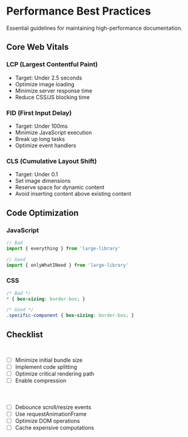 # Performance Best Practices

<BackToAdmin />

Essential guidelines for maintaining high-performance documentation.

## Core Web Vitals

<Feature
  icon="📊"
  title="Core Web Vitals"
  details="Focus on these key metrics for optimal user experience"
/>

### LCP (Largest Contentful Paint)
<Card title="LCP Optimization" icon="⚡">

- Target: Under 2.5 seconds
- Optimize image loading
- Minimize server response time
- Reduce CSS/JS blocking time

</Card>

### FID (First Input Delay)
<Card title="FID Optimization" icon="👆">

- Target: Under 100ms
- Minimize JavaScript execution
- Break up long tasks
- Optimize event handlers

</Card>

### CLS (Cumulative Layout Shift)
<Card title="CLS Prevention" icon="📏">

- Target: Under 0.1
- Set image dimensions
- Reserve space for dynamic content
- Avoid inserting content above existing content

</Card>

## Code Optimization

### JavaScript
```javascript
// Bad
import { everything } from 'large-library'

// Good
import { onlyWhatINeed } from 'large-library'
```

### CSS
```css
/* Bad */
* { box-sizing: border-box; }

/* Good */
.specific-component { box-sizing: border-box; }
```

## Checklist

<div class="checklist">
  <Card title="Initial Load" icon="🚀">

  - [ ] Minimize initial bundle size
  - [ ] Implement code splitting
  - [ ] Optimize critical rendering path
  - [ ] Enable compression

  </Card>

  <Card title="Runtime" icon="⚙️">

  - [ ] Debounce scroll/resize events
  - [ ] Use requestAnimationFrame
  - [ ] Optimize DOM operations
  - [ ] Cache expensive computations

  </Card>
</div>

<style>
.checklist {
  display: grid;
  grid-template-columns: repeat(auto-fit, minmax(300px, 1fr));
  gap: 1.5rem;
  margin: 2rem 0;
}
</style>